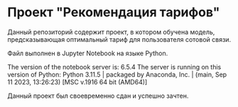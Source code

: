 # Проект "Рекомендация тарифов"
Данный репозиторий содержит проект, в котором обучена модель, предсказывающая оптимальный тариф для пользователя сотовой связи. 

Файл выполнен в Jupyter Notebook на языке Python.

The version of the notebook server is: 6.5.4
The server is running on this version of Python:
Python 3.11.5 | packaged by Anaconda, Inc. | (main, Sep 11 2023, 13:26:23) [MSC v.1916 64 bit (AMD64)]

Данный проект был своевременно сдан и успешно зачтен. 
